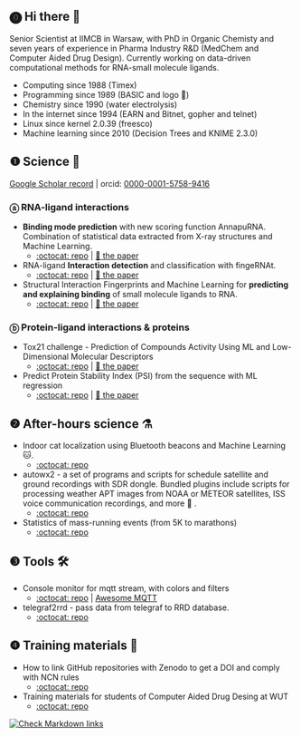 ## ⓿ Hi there 👋

Senior Scientist at IIMCB in Warsaw, with PhD in Organic Chemisty and seven years of experience in Pharma Industry R&D (MedChem and Computer Aided Drug Design). Currently working on data-driven computational methods for RNA-small molecule ligands.

- Computing since 1988 (Timex)
- Programming since 1989 (BASIC and logo 🐢)
- Chemistry since 1990 (water electrolysis)
- In the internet since 1994 (EARN and Bitnet, gopher and telnet)
- Linux since kernel 2.0.39 (freesco)
- Machine learning since 2010 (Decision Trees and KNIME 2.3.0)

## ❶ Science 🧬

[Google Scholar record](https://scholar.google.pl/citations?user=NPbqGT8AAAAJ&hl=pl&oi=ao) | orcid: [0000-0001-5758-9416](https://orcid.org/0000-0001-5758-9416)

### ⓐ RNA-ligand interactions

- **Binding mode prediction** with new scoring function AnnapuRNA. Combination of statistical data extracted from X-ray structures and Machine Learning.
  - [:octocat: repo](https://github.com/filipspl/AnnapuRNA) | [:page_facing_up: the paper](https://doi.org/10.1371/journal.pcbi.1008309)
- RNA-ligand **Interaction detection** and classification with fingeRNAt.
  - [:octocat: repo](https://github.com/n-szulc/fingeRNAt/) | [:page_facing_up: the paper](https://doi.org/10.1371/journal.pcbi.1009783)
- Structural Interaction Fingerprints and Machine Learning for **predicting and explaining binding** of small molecule ligands to RNA.
  - [:octocat: repo](https://github.com/filipspl/fingernat-ml/) | [:page_facing_up: the paper](https://doi.org/10.1093/bib/bbad187)

### ⓑ Protein-ligand interactions & proteins

- Tox21 challenge - Prediction of Compounds Activity Using ML and Low-Dimensional Molecular Descriptors
  - [:octocat: repo](https://github.com/filipsPL/tox21_dataset) | [:page_facing_up: the paper](https://doi.org/10.3389/fenvs.2015.00077)
- Predict Protein Stability Index (PSI) from the sequence with ML regression
  - [:octocat: repo](https://github.com/filipsPL/degronopedia-ml-psi) | [:page_facing_up: the paper](https://doi.org/10.1101/2022.05.19.492622)

## ❷ After-hours science ⚗

- Indoor cat localization using Bluetooth beacons and Machine Learning :cat:.
  - [:octocat: repo](https://github.com/filipsPL/cat-localizer)
- autowx2 - a set of programs and scripts for schedule satellite and ground recordings with SDR dongle. Bundled plugins include scripts for processing weather APT images from NOAA or METEOR satellites, ISS voice communication recordings, and more :satellite: .
  - [:octocat: repo](https://github.com/filipsPL/autowx2)
- Statistics of mass-running events (from 5K to marathons)
  - [:octocat: repo](https://filipspl.github.io/statystykibiegowe/)

## ❸ Tools 🛠

- Console monitor for mqtt stream, with colors and filters
  - [:octocat: repo](https://github.com/filipsPL/mqtt-monitor) | [Awesome MQTT](https://github.com/hobbyquaker/awesome-mqtt)
- telegraf2rrd - pass data from telegraf to RRD database.
  - [:octocat: repo](https://github.com/filipsPL/telegraf2rrd)

## ❹ Training materials 📖

- How to link GitHub repositories with Zenodo to get a DOI and comply with NCN rules
  - [:octocat: repo](https://github.com/filipsPL/NCN-github-OA)
- Training materials for students of Computer Aided Drug Desing at WUT
  - [:octocat: repo](https://github.com/filipsPL/CADD-PW/wiki)

<!-- 

- title
  - [:octocat: repo](repo_url) | [:page_facing_up: the paper](paper_doi_url)

-->

[![Check Markdown links](https://github.com/filipsPL/filipsPL/actions/workflows/action-links.yml/badge.svg)](https://github.com/filipsPL/filipsPL/actions/workflows/action-links.yml)
